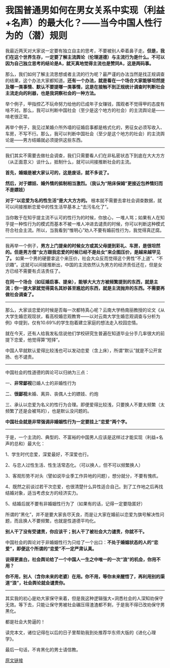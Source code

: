 # 我国普通男如何在男女关系中实现（利益+名声）的最大化？——当今中国人性行为的（潜）规则

我最近两天对大家说一定要有独立自主的思考，不要被别人牵着鼻子走。**但是，我们在这个世界生存，一定要了解主流舆论（伦理道德）与主流行为是什么。不可以因为自己独立思考的结论是A，就天真地觉得主流也是赞同A，这是两码事。**

那么，我们如何了解主流思想或者主流的行为呢？最严谨的办法当然是找正规调查的结果，这个办法大家都知道。**还有一个办法，就是看在一个场合大家能够坦然提及哪一类事情、默认不要提哪一类事情，这是在接触不到正规统计调查时判断社会主流走向的利器，也是我洞察社会的一种方法。**

举个例子，甲指控乙不玩命努力给他的已成年子女赚钱，围观者不觉得甲的态度有啥不对。那么，我可以判断中国社会（至少是这个地方的社会）的主流舆论是——啃老很正常。

再举个例子，我见过某婚介所外墙的征婚启事都是格式化的，男征女必须写收入、车房，不写不行。那么，我可以判断中国社会（至少是这个地方的社会）的主流舆论是——男方结婚就必须提供这些东西。

---

我们其实不需要去做社会调查，我们只需要看人们在非私密状态下到底在大大方方（从正面意义）谈什么，抵制什么，就可以间接推断社会的主流。

**首先，婚姻是被大家认可的，这是废话，就不多说了。**

**然后，对于嫖妓、婚外情的抵制相当激烈。（我认为“陪床保姆”更接近包养情妇而不是嫖妓）**

**对于“以恋爱为名的性生活“是大大方方的。** 根本就不需要去拿社会调查数据，就可以间接推断恋爱中的性生活早基本上“去污名化了”。

当你敢于在知乎提主流不认可的性行为的时候，你放心，一堆人骂；如果有人在知乎提一种性行为的模式而基本不被一堆人冲进去谴责的时候，你可以判断这种模式符合社会主流。所以，当我看到“惟明心”劝人不要有婚前性行为，我觉得真迂腐。

---

我再举一个例子，**男方上门提亲的时候女方或其父母提到彩礼、车房，是很坦然的。但是男方借“女方跟我恋爱的时候已经不是处女”来企图压价，是越来越罕见了。** 如果一个男的硬要拿这个来压价，社会大众反而觉得这个男性“不上道”、“不识趣”。这就可以间接推断出，中国的主流依然认为男方的经济责任还在，但是女方已经不需要有贞洁责任了。

**在同一个场合（如征婚启事、提亲），能够大大方方被频繁提到的东西，就是主流；你一提大家就觉得莫名其妙甚至尴尬的东西，就是主流抛弃的东西。不需要再做社会调查了。**

---

那么，大家谈恋爱的时候是否每一次都特真心呢？云南大学杨南丽教授的论文《从大学生婚恋观现状，看高校婚恋观教育——以对云南大学生婚恋观调查与分析为例》中提到，仅有10.69%的学生抱着建立家庭的想法走入校园恋情。

就在今天，还有人给我发私信说他们学校研究生普遍在知道毕业分手几率很大的前提下恋爱，他觉得算“短择”。

中国人早就默认爱得比较浅也可以发动恋爱（含上床），所谓“默认”就是不公开宣扬、也不谴责。

---

中国社会的性道德的舆论可以归纳为三点：

一、**非常鄙视**已婚人士的非婚性行为

二、**很鄙视**未婚、离异、丧偶人士的嫖妓、约炮

三、承认以恋爱为名义的性行为合理。即便爱得比较浅，只要换人不要太频繁（太频繁了还是会被骂的），也是默认没问题的。

**中国社会就是非常强调非婚姻性行为一定要挂上”恋爱“两个字。**

---

于是，一个主流的、典型的、不富裕的中国男人应该是这样过才能实现（利益+名声的总和）最大化：

1、学生时代恋爱，深爱最好，不深爱也行。

2、与恋人过性生活、性生活常态化。（可以换人，但不可以频繁换人）

3、客观形势不对头（譬如说毕业季工作异地的问题），想分就分，不要有愧疚。

4、既然之前谈过若干次恋爱，也很清楚什么异性适合自己。到了工作地之后再找结婚对象，适当考虑女方的经济实力。

5、结婚后就不要有非婚姻性行为了（如果有的话，记得一定要隐匿好）

所谓的“黑化”，并不是要大家丧尽天良，而是让大家在婚前以恋爱为旗号解决性问题，而且换人不要频繁，也就是性道德平均化。

**别人干了没有受谴责，你应该干；别人干了被社会大力谴责，你就不干。**

中国社会的舆论对于非婚姻性行为只给了一个出口：**不处于婚姻状态的人的“恋爱”，即便这个所谓的“恋爱”不一定严肃认真。**

**说得更直白，社会舆论给了一个中国人一生之中唯一的一次“浪”的机会，你用不用？**

**你不用，别人（含你未来的老婆）在用。你不用，等你未来醒悟了，再利用别的渠道“浪”，社会舆论就会谴责你。**

---

其实我的初心是劝大家保守来着，但是我这种逻辑强大+洞悉社会的人深知劝保守无效。等下去，只能让保守男被社会碾压得渣渣都不剩，于是我不得已改劝保守男黑化。

都是社会大势逼的！

读完本文，诸位记得在以后的日子里帮助我到处推荐华东师大版的《进化心理学》。

最后一句话，不肯黑化的男士请信教。

[原文链接](https://zhuanlan.zhihu.com/p/104765651)